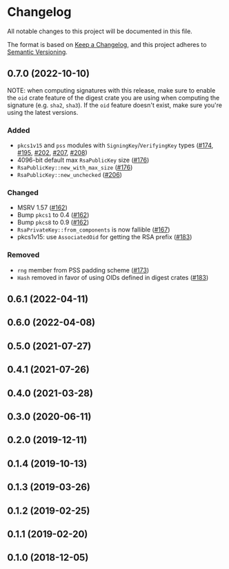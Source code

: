 # Changelog
All notable changes to this project will be documented in this file.

The format is based on [Keep a Changelog](https://keepachangelog.com/en/1.0.0/),
and this project adheres to [Semantic Versioning](https://semver.org/spec/v2.0.0.html).

## 0.7.0 (2022-10-10)

NOTE: when computing signatures with this release, make sure to enable the
`oid` crate feature of the digest crate you are using when computing the
signature (e.g. `sha2`, `sha3`). If the `oid` feature doesn't exist, make sure
you're using the latest versions.

### Added
- `pkcs1v15` and `pss` modules with `SigningKey`/`VerifyingKey` types
  ([#174], [#195], [#202], [#207], [#208])
- 4096-bit default max `RsaPublicKey` size ([#176])
- `RsaPublicKey::new_with_max_size` ([#176])
- `RsaPublicKey::new_unchecked` ([#206])

### Changed
- MSRV 1.57 ([#162])
- Bump `pkcs1` to 0.4 ([#162])
- Bump `pkcs8` to 0.9 ([#162])
- `RsaPrivateKey::from_components` is now fallible ([#167])
- pkcs1v15: use `AssociatedOid` for getting the RSA prefix ([#183])

### Removed
- `rng` member from PSS padding scheme ([#173])
- `Hash` removed in favor of using OIDs defined in digest crates ([#183])

[#162]: https://github.com/RustCrypto/RSA/pull/162
[#167]: https://github.com/RustCrypto/RSA/pull/167
[#173]: https://github.com/RustCrypto/RSA/pull/173
[#174]: https://github.com/RustCrypto/RSA/pull/174
[#176]: https://github.com/RustCrypto/RSA/pull/176
[#183]: https://github.com/RustCrypto/RSA/pull/183
[#195]: https://github.com/RustCrypto/RSA/pull/195
[#202]: https://github.com/RustCrypto/RSA/pull/202
[#206]: https://github.com/RustCrypto/RSA/pull/206
[#207]: https://github.com/RustCrypto/RSA/pull/207
[#208]: https://github.com/RustCrypto/RSA/pull/208


## 0.6.1 (2022-04-11)

## 0.6.0 (2022-04-08)

## 0.5.0 (2021-07-27)

## 0.4.1 (2021-07-26)

## 0.4.0 (2021-03-28)

## 0.3.0 (2020-06-11)

## 0.2.0 (2019-12-11)

## 0.1.4 (2019-10-13)

## 0.1.3 (2019-03-26)

## 0.1.2 (2019-02-25)

## 0.1.1 (2019-02-20)

## 0.1.0 (2018-12-05)
